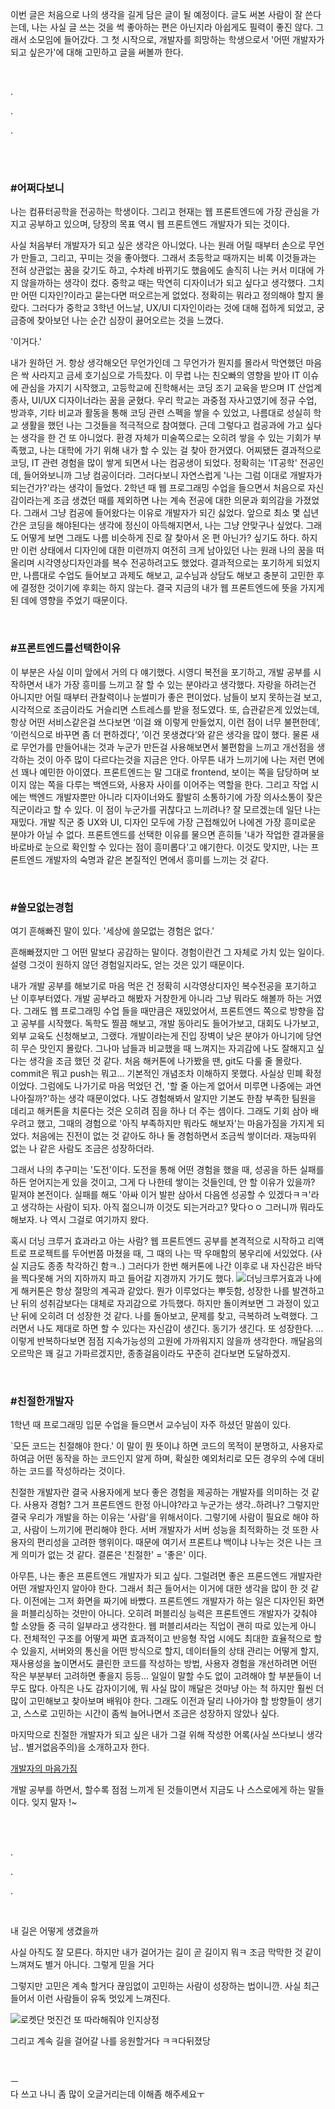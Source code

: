 이번 글은 처음으로 나의 생각을 길게 담은 글이 될 예정이다.
글도 써본 사람이 잘 쓴다는데, 나는 사실 글 쓰는 것을 썩 좋아하는 편은 아닌지라 아쉽게도 필력이 좋진 않다.
그래서 소모임에 들어갔다. 그 첫 시작으로, 개발자를 희망하는 학생으로서 '어떤 개발자가 되고 싶은가'에 대해 고민하고 글을 써볼까 한다.

<br />

.
 
.
 
.
 
<br /><br />
 
### #어쩌다보니<br />
나는 컴퓨터공학을 전공하는 학생이다. 그리고 현재는 웹 프론트엔드에 가장 관심을 가지고 공부하고 있으며, 당장의 목표 역시 웹 프론트엔드 개발자가 되는 것이다.
 
사실 처음부터 개발자가 되고 싶은 생각은 아니었다. 
나는 원래 어릴 때부터 손으로 무언가 만들고, 그리고, 꾸미는 것을 좋아했다. 그래서 초등학교 때까지는 비록 이것들과는 전혀 상관없는 꿈을 갖기도 하고, 수차례 바뀌기도 했음에도 솔직히 나는 커서 미대에 가지 않을까하는 생각이 컸다. 중학교 때는 막연히 디자이너가 되고 싶다고 생각했다. 그치만 어떤 디자인?이라고 묻는다면 떠오르는게 없었다. 정확히는 뭐라고 정의해야 할지 몰랐다. 그러다가 중학교 3학년 어느날, UX/UI 디자인이라는 것에 대해 접하게 되었고, 궁금증에 찾아보던 나는 순간 심장이 끓어오르는 것을 느꼈다.
 
'이거다.'
 
내가 원하던 거. 항상 생각해오던 무언가인데 그 무언가가 뭔지를 몰라서 막연했던 마음은 싹 사라지고 금세 호기심으로 가득찼다. 이 무렵 나는 친오빠의 영향을 받아 IT 이슈에 관심을 가지기 시작했고, 고등학교에 진학해서는 코딩 조기 교육을 받으며 IT 산업계 종사, UI/UX 디자이너라는 꿈을 굳혔다. 우리 학교는 과중점 자사고였기에 정규 수업, 방과후, 기타 비교과 활동을 통해 코딩 관련 스펙을 쌓을 수 있었고, 나름대로 성실히 학교 생활을 했던 나는 그것들을 적극적으로 참여했다. 근데 그렇다고 컴공과에 가고 싶다는 생각을 한 건 또 아니었다. 환경 자체가 미술쪽으로는 오히려 쌓을 수 있는 기회가 부족했고, 나는 대학에 가기 위해 내가 할 수 있는 걸 찾아 한거였다. 어찌됐든 결과적으로 코딩, IT 관련 경험을 많이 쌓게 되면서 나는 컴공생이 되었다. 정확히는 'IT공학' 전공인데, 들어와보니까 그냥 컴공이더라. 그러다보니 자연스럽게 '나는 그럼 이대로 개발자가 되는건가?'라는 생각이 들었다. 2학년 때 웹 프로그래밍 수업을 들으면서 처음으로 자신감이라는게 조금 생겼던 때를 제외하면 나는 계속 전공에 대한 의문과 회의감을 가졌었다. 그래서 그냥 컴공에 들어왔다는 이유로 개발자가 되긴 싫었다. 앞으로 최소 몇 십년 간은 코딩을 해야된다는 생각에 정신이 아득해지면서, 나는 그냥 안맞구나 싶었다.
그래도 어떻게 보면 그래도 나름 비슷하게 진로 잘 찾아서 온 편 아닌가? 싶기도 하다. 하지만 이런 상태에서 디자인에 대한 미련까지 여전히 크게 남아있던 나는 원래 나의 꿈을 떠올리며 시각영상디자인과를 복수 전공하려고도 했었다. 결과적으로는 포기하게 되었지만, 나름대로 수업도 들어보고 과제도 해보고, 교수님과 상담도 해보고 충분히 고민한 후에 결정한 것이기에 후회는 하지 않는다. 결국 지금의 내가 웹 프론트엔드에 뜻을 가지게 된 데에 영향을 주었기 때문이다.
 
<br /> 

### #프론트엔드를선택한이유<br />
이 부분은 사실 이미 앞에서 거의 다 얘기했다. 시영디 복전을 포기하고, 개발 공부를 시작하면서 내가 가장 흥미를 느끼고 잘 할 수 있는 분야라고 생각했다. 자랑을 하려는건 아니지만 어릴 때부터 관찰력이나 눈썰미가 좋은 편이었다. 남들이 보지 못하는걸 보고, 시각적으로 조금이라도 거슬리면 스트레스를 받을 정도였다. 또, 습관같은게 있었는데, 항상 어떤 서비스같은걸 쓰다보면 ‘이걸 왜 이렇게 만들었지, 이런 점이 너무 불편한데’, ‘이런식으로 바꾸면 좀 더 편하겠다’, ’이건 못생겼다‘와 같은 생각을 많이 했다. 물론 새로 무언가를 만들어내는 것과 누군가 만든걸 사용해보면서 불편함을 느끼고 개선점을 생각하는 것이 아주 많이 다르다는것을 지금은 안다. 아무튼 내가 느끼기에 나는 저런 면에선 꽤나 예민한 아이였다.
프론트엔드는 말 그대로 frontend, 보이는 쪽을 담당하며 보이지 않는 쪽을 다루는 백엔드와, 사용자 사이를 이어주는 역할을 한다. 그리고 작업 시에는 백엔드 개발자뿐만 아니라 디자이너와도 활발히 소통하기에 가장 의사소통이 잦은 직군이라고 할 수 있다. 이 점이 누군가를 귀찮다고 느끼려나? 잘 모르겠는데 일단 나는 재밌다. 개발 직군 중 UX와 UI, 디자인 모두에 가장 근접해있어 나에겐 가장 흥미로운 분야가 아닐 수 없다. 프론트엔드를 선택한 이유를 물으면 흔히들 '내가 작업한 결과물을 바로바로 눈으로 확인할 수 있다는 점이 흥미롭다'고 얘기한다. 이것도 맞지만, 나는 프론트엔드 개발자의 숙명과 같은 본질적인 면에서 흥미를 느끼는 것 같다. 
 
<br />

### #쓸모없는경험<br />
여기 흔해빠진 말이 있다.
'세상에 쓸모없는 경험은 없다.'
 
흔해빠졌지만 그 어떤 말보다 공감하는 말이다. 경험이란건 그 자체로 가치 있는 일이다. 설령 그것이 원하지 않던 경험일지라도, 얻는 것은 있기 때문이다.
 
내가 개발 공부를 해보기로 마음 먹은 건 정확히 시각영상디자인 복수전공을 포기하고 난 이후부터였다. 개발 공부라고 해봤자 거창한게 아니라 그냥 뭐라도 해볼까 하는 거였다. 그래도 웹 프로그래밍 수업 들을 때만큼은 재밌었어서, 프론트엔드 쪽으로 방향을 잡고 공부를 시작했다. 독학도 찔끔 해보고, 개발 동아리도 들어가보고, 대회도 나가보고, 외부 교육도 신청해보고, 그랬다. 개발이라는게 진입 장벽이 낮은 분야가 아니기에 당연히 무슨 맛인지 몰랐다. 그나마 남들과 비교했을 때 느껴지는 자괴감에 나도 잘해지고 싶다는 생각을 조금 했던 것 같다. 처음 해커톤에 나가봤을 땐, git도 다룰 줄 몰랐다. commit은 뭐고 push는 뭐고... 기본적인 개념조차 이해하지 못했다. 사실상 민폐 확정이었다. 그럼에도 나가기로 마음 먹었던 건, '할 줄 아는게 없어서 미루면 나중에는 과연 나아질까?'하는 생각 때문이었다. 나도 경험해봐서 알지만 기본도 한참 부족한 팀원을 데리고 해커톤을 치룬다는 것은 오히려 짐을 하나 더 주는 셈이다. 그래도 기회 삼아 배우려고 했고, 그때의 경험으로 '아직 부족하지만 뭐라도 해보자'는 마음가짐을 가지게 되었다.
처음에는 진전이 없는 것 같아도 하나 둘 경험하면서 조금씩 쌓이더라. 재능따위 없는 나 같은 사람도 조금은 성장하더라.
 
그래서 나의 추구미는 '도전'이다. 도전을 통해 어떤 경험을 했을 때, 성공을 하든 실패를 하든 얻어지는게 있을 것이고, 그게 다 나한테 쌓이는 것들인데, 안 할 이유가 있을까? 밑져야 본전이다. 실패를 해도 '아싸 이거 발판 삼아서 다음엔 성공할 수 있겠다ㅋㅋ'라고 생각하는 사람이 되자. 아직 젊으니까 이것도 되는거라고? 맞다ㅇㅇ 그러니까 뭐라도 해보자. 나 역시 그걸로 여기까지 왔다.
 
혹시 더닝 크루거 효과라고 아는 사람?
웹 프론트엔드 공부를 본격적으로 시작하고 리액트로 프로젝트를 두어번쯤 마쳤을 때, 그 때의 나는 딱 우매함의 봉우리에 서있었다. (사실 지금도 종종 착각하긴 함ㅋ..) 그러다가 한번 해커톤에 나간 이후로 내 자신감은 바닥을 찍다못해 거의 지하까지 파고 들어갈 지경까지 가기도 했다.
![더닝크루거효과](image-1.png)
나에게 해커톤은 항상 절망의 계곡과 같았다. 뭔가 이루었다는 뿌듯함, 성장한 나를 발견하고 난 뒤의 성취감보다는 대체로 자괴감으로 가득했다. 하지만 돌이켜보면 그 과정이 있고 난 뒤에 오히려 더 성장한 것 같다. 나를 돌아보고, 문제를 찾고, 극복하려 노력했다. 그러면서 나도 제대로 하면 할 수 있다는 자신감이 생긴다. 동기가 생긴다. 또 성장한다. ... 이렇게 반복하다보면 점점 지속가능성의 고원에 가까워지지 않을까 생각한다. 깨달음의 오르막은 꽤 길고 가파르겠지만, 종종걸음이라도 꾸준히 걷다보면 도달하겠지.
 
 <br />

### #친절한개발자<br />
1학년 때 프로그래밍 입문 수업을 들으면서 교수님이 자주 하셨던 말씀이 있다.
 
`모든 코드는 친절해야 한다.'
이 말이 뭔 뜻이냐 하면 코드의 목적이 분명하고, 사용자로 하여금 어떤 동작을 하는 코드인지 알게 하며, 확실한 예외처리로 모든 경우의 수에 대비하는 코드를 작성하라는 것이다.
 
친절한 개발자란 결국
사용자에게 보다 좋은 경험을 제공하는 개발자를 의미하는 것 같다. 사용자 경험? 그거 프론트엔드 한정 아니야?라고 누군가는 생각..하려나? 그렇지만 결국 우리가 개발을 하는 이유는 '사람'을 위해서이다. 그렇기에 사람이 필요로 해야 하고, 사람이 느끼기에 편리해야 한다. 서버 개발자가 서버 성능을 최적화하는 것 또한 사용자의 편리성을 고려한 행위이다. 때문에 여기서 프론트냐 백이냐 나누는 것은 나는 크게 의미가 없는 것 같다. 
결론은
'친절한' = '좋은'
이다.
 
아무튼, 나는 좋은 프론트엔드 개발자가 되고 싶다. 그럴려면 좋은 프론드엔드 개발자란 어떤 개발자인지 알아야 한다. 그래서 최근 들어서는 이거에 대한 생각을 많이 한 것 같다. 이전에는 그저 화면을 짜기에 바빴다. 프론트엔드 개발자가 하는 일은 디자인된 화면을 퍼블리싱하는 것만이 아니다. 오히려 퍼블리싱 능력은 프론트엔드 개발자가 갖춰야 할 소양들 중 극히 일부라고 생각한다. 웹 퍼블리셔라는 직업이 괜히 따로 있는게 아니다. 전체적인 구조를 어떻게 짜면 효과적이고 반응형 작업 시에도 최대한 효율적으로 할 수 있을지, 서버와의 통신을 어떤 방식으로 할지, 데이터들의 상태 관리는 어떻게 할지, 재사용성을 높이면서도 클린한 코드를 작성하는 방법, 사용자 경험을 개선하려면 어떤 작은 부분부터 고려하면 좋을지 등등... 일일이 말할 수도 없이 고려해야 할 부분들이 너무도 많다. 아직은 나도 감자이기에, 뭐 사실 많이 깨달은 것마냥 아는 척 하지만 훨씬 더 많이 고민해보고 찾아보며 배워야 한다. 그래도 이전과 달리 나아가야 할 방향들이 생기고, 스스로 고민하는 시간이 좀씩 늘어나면서 조금은 성장하지 않았나 싶다.
 
마지막으로 친절한 개발자가 되고 싶은 내가 그걸 위해 작성한 어록(사실 쓰다보니 생각남.. 별거없음주의)을 소개하고자 한다.
 
[개발자의 마음가짐](https://pingzeming.tistory.com/56)

개발 공부를 하면서, 할수록 점점 느끼게 된 것들이면서
지금도 나 스스로에게 하는 말들이다. 잊지 말자 !~
 
<br /><br />
 
.
 
.
 
.

<br />
 
내 길은 어떻게 생겼을까
 
사실 아직도 잘 모른다. 하지만 내가 걸어가는 길이 곧 길이지 뭐ㅋ
조금 막막한 것 같이 느껴져도 별거 아니다. 그렇게 믿을 거다
 
그렇지만 고민은 계속 할거다
끊임없이 고민하는 사람이 성장하는 법이니깐.
사실 최근 들어서 이런 사람들이 유독 멋있게 느껴진다. 


![로켓단](image.png)
멋진건 또 따라해줘야 인지상정
 
그리고 계속 길을 걸어갈 나를 응원할거다
ㅋㅋ다뒤졌당

<br />

ㅡ<br />
다 쓰고 나니 좀 많이 오글거리는데 이해좀 해주세요ㅜ